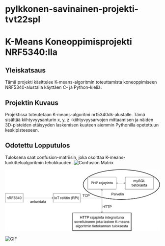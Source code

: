 # pylkkonen-savinainen-projekti-tvt22spl
# K-Means Koneoppimisprojekti NRF5340:lla

## Yleiskatsaus
Tämä projekti käsittelee K-means-algoritmin toteuttamista koneoppimiseen NRF5340-alustalla käyttäen C- ja Python-kieliä.

## Projektin Kuvaus
Projektissa toteutetaan K-means-algoritmi nrf5340dk-alustalle. Tämä sisältää kiihtyvyysanturin x, y, z -kiihtyvyysarvojen mittaamisen ja näiden 3D-pisteiden etäisyyden laskemisen kuuteen aiemmin Pythonilla opetettuun keskipisteeseen.

## Odotettu Lopputulos
Tuloksena saat confusion-matriisin, joka osoittaa K-means-luokittelualgoritmin tehokkuuden.
![Confusion Matrix](https://github.com/slimmpylk/pylkkonen-savinainen-projekti-tvt22spl/assets/101732015/b6ab84ca-a019-4d91-9ed7-b1676408d46d)

![Arkkitehtuurikaavio](https://github.com/slimmpylk/pylkkonen-savinainen-projekti-tvt22spl/blob/main/Arkkitehtuurikaavio.jpg)

![GIF](https://images-wixmp-ed30a86b8c4ca887773594c2.wixmp.com/f/76cbe9cc-b23e-45b5-9dc3-9f8b42ff52aa/dexv4yf-16378117-7b36-4343-8975-af339b7475fc.gif?token=eyJ0eXAiOiJKV1QiLCJhbGciOiJIUzI1NiJ9.eyJzdWIiOiJ1cm46YXBwOjdlMGQxODg5ODIyNjQzNzNhNWYwZDQxNWVhMGQyNmUwIiwiaXNzIjoidXJuOmFwcDo3ZTBkMTg4OTgyMjY0MzczYTVmMGQ0MTVlYTBkMjZlMCIsIm9iaiI6W1t7InBhdGgiOiJcL2ZcLzc2Y2JlOWNjLWIyM2UtNDViNS05ZGMzLTlmOGI0MmZmNTJhYVwvZGV4djR5Zi0xNjM3ODExNy03YjM2LTQzNDMtODk3NS1hZjMzOWI3NDc1ZmMuZ2lmIn1dXSwiYXVkIjpbInVybjpzZXJ2aWNlOmZpbGUuZG93bmxvYWQiXX0.-IZ6RC8JNXGdAeOQJski_dHeRovN8BIhSOEALAxxGZ8)
